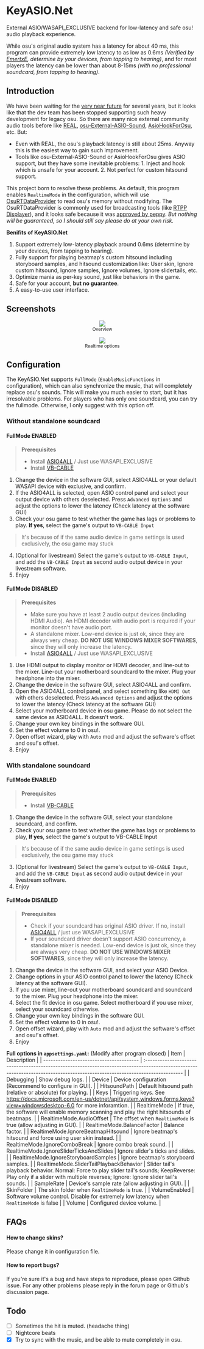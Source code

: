# KeyASIO.Net
External ASIO/WASAPI_EXCLUSIVE backend for low-latency and safe osu! audio playback experience.

While osu's original audio system has a latency for about 40 ms, this program can provide extremely low latency to as low as 0.6ms *(Verified by [EmertxE](https://osu.ppy.sh/users/954557), determine by your devices, from tapping to hearing)*, and for most players the latency can be lower than about 8-15ms *(with no professional soundcard, from tapping to hearing)*.

## Introduction
We have been waiting for the [very near future](https://osu.ppy.sh/community/forums/topics/428222?n=13) for several years, but it looks like that the dev team has been stopped supporting such heavy development for legacy osu. So there are many nice external community audio tools before like [REAL](https://github.com/miniant-git/REAL), [osu-External-ASIO-Sound](https://github.com/XTXTMTXTX/osu-External-ASIO-Sound), [AsioHookForOsu](https://github.com/zzhouhe/AsioHookForOsu), etc. But:
* Even with REAL, the osu's playback latency is still about 25ms. Anyway this is the easiest way to gain such improvement.
* Tools like osu-External-ASIO-Sound or AsioHookForOsu gives ASIO support, but they have some inevitable problems: 1. Inject and hook which is unsafe for your account. 2. Not perfect for custom hitsound support.

This project born to resolve these problems. As default, this program enables `RealtimeMode` in the configuration, which will use [OsuRTDataProvider](https://github.com/OsuSync/OsuRTDataProvider) to read osu's memory without modifying. The OsuRTDataProvider is commonly used for broadcasting tools (like [RTPP Displayer](https://osu.ppy.sh/community/forums/topics/685031?n=1)), and it looks safe because it was [approved by peppy](https://i.ppy.sh/6c651103246da60f794606d63b8fc30c3aafd4fa/68747470733a2f2f692e696d6775722e636f6d2f767744337a64302e706e67). *But nothing will be guaranteed, so I should still say please do at your own risk.*

**Benifits of KeyASIO.Net**
1. Support extremely low-latency playback around 0.6ms (determine by your devices, from tapping to hearing).
2. Fully support for playing beatmap's custom hitsound including storyboard samples, and hitsound customization like: User skin, Ignore custom hitsound, Ignore samples, Ignore volumes, Ignore slidertails, etc.
3. Optimize mania as per-key sound, just like behaviors in the game.
4. Safe for your account, **but no guarantee**.
5. A easy-to-use user interface.

## Screenshots 
<p align="center">
  <img src="docs/overview.png">
  <br>
  <sub>Overview</sub>
</p>
<p align="center">
  <img src="docs/realtimeoptions.png">
  <br>
  <sub>Realtime options</sub>
</p>

## Configuration
The KeyASIO.Net supports `FullMode` (`EnableMusicFunctions` in configuration), which can also synchronize the music, that will completely replace osu's sounds. This will make you much easier to start, but it has irresolvable problems. For players who has only one soundcard, you can try the fullmode. Otherwise, I only suggest with this option off.
### Without standalone soundcard 
#### FullMode ENABLED
> **Prerequisites**
> * Install [ASIO4ALL](https://www.asio4all.org/) / Just use WASAPI_EXCLUSIVE
> * Install [VB-CABLE](https://vb-audio.com/Cable/)

1. Change the device in the software GUI, select ASIO4ALL or your default WASAPI device with exclusive, and confirm.
2. If the ASIO4ALL is selected, open ASIO control panel and select your output device with others deselected. Press `Advanced Options` and adjust the options to lower the latency (Check latency at the software GUI)
3. Check your osu game to test whether the game has lags or problems to play. **If yes**, select the game's output to `VB-CABLE Input` 
> It's because of if the same audio device in game settings is used exclusively, the osu game may stuck
4. (Optional for livestream) Select the game's output to `VB-CABLE Input`, and add the `VB-CABLE Input` as second audio output device in your livestream software.
5. Enjoy

#### FullMode DISABLED
> **Prerequisites**
> * Make sure you have at least 2 audio output devices (including HDMI Audio). An HDMI decoder with audio port is required if your monitor doesn't have audio port.
> * A standalone mixer. Low-end device is just ok, since they are always very cheap. **DO NOT USE WINDOWS MIXER SOFTWARES**, since they will only increase the latency.
> * Install [ASIO4ALL](https://www.asio4all.org/) / Just use WASAPI_EXCLUSIVE

1. Use HDMI output to display monitor or HDMI decoder, and line-out to the mixer. Line-out your motherboard soundcard to the mixer. Plug your headphone into the mixer.
2. Change the device in the software GUI, select ASIO4ALL and confirm.
3. Open the ASIO4ALL control panel, and select something like `HDMI Out` with others deselected. Press `Advanced Options` and adjust the options to lower the latency (Check latency at the software GUI)
4. Select your motherboard device in osu game. Please do not select the same device as ASIO4ALL. It doesn't work.
5. Change your own key bindings in the software GUI.
6. Set the effect volume to 0 in osu!.
7. Open offset wizard, play with `Auto` mod and adjust the software's offset and osu!'s offset.
8. Enjoy

### With standalone soundcard 
#### FullMode ENABLED
> **Prerequisites**
> * Install [VB-CABLE](https://vb-audio.com/Cable/) 

1. Change the device in the software GUI, select your standalone soundcard, and confirm.
2. Check your osu game to test whether the game has lags or problems to play, **If yes**, select the game's output to VB-CABLE Input
> It's because of if the same audio device in game settings is used exclusively, the osu game may stuck
3. (Optional for livestream) Select the game's output to `VB-CABLE Input`, and add the `VB-CABLE Input` as second audio output device in your livestream software.
4. Enjoy

#### FullMode DISABLED
> **Prerequisites**
> * Check if your soundcard has original ASIO driver. If no, install [ASIO4ALL](https://www.asio4all.org/) / just use WASAPI_EXCLUSIVE
> * If your soundcard driver doesn't support ASIO concurrency, a standalone mixer is needed. Low-end device is just ok, since they are always very cheap. **DO NOT USE WINDOWS MIXER SOFTWARES**, since they will only increase the latency.

1. Change the device in the software GUI, and select your ASIO Device.
2. Change options in your ASIO control panel to lower the latency (Check latency at the software GUI).
3. If you use mixer, line-out your motherboard soundcard and soundcard to the mixer. Plug your headphone into the mixer.
4. Select the fit device in osu game. Select motherboard if you use mixer, select your soundcard otherwise.
5. Change your own key bindings in the software GUI.
6. Set the effect volume to 0 in osu!.
7. Open offset wizard, play with `Auto` mod and adjust the software's offset and osu!'s offset.
8. Enjoy

**Full options in `appsettings.yaml`:** (Modify after program closed) 
| Item                                    | Description                                                                                                                                                                  |
| --------------------------------------- | :--------------------------------------------------------------------------------------------------------------------------------------------------------------------------- |
| Debugging                               | Show debug logs.                                                                                                                                                             |
| Device                                  | Device configuration (Recommend to configure in GUI).                                                                                                                        |
| HitsoundPath                            | Default hitsound path (relative or absolute) for playing.                                                                                                                    |
| Keys                                    | Triggering keys. See https://docs.microsoft.com/en-us/dotnet/api/system.windows.forms.keys?view=windowsdesktop-6.0 for more inforamtion.                                     |
| RealtimeMode                            | If true, the software will enable memory scanning and play the right hitsounds of beatmaps.                                                                                  |
| RealtimeMode.AudioOffset                 | The offset when `RealtimeMode` is true (allow adjusting in GUI).                                                                                                             |
| RealtimeMode.BalanceFactor              | Balance factor.                                                                                                                                                              |
| RealtimeMode.IgnoreBeatmapHitsound      | Ignore beatmap's hitsound and force using user skin instead.                                                                                                                 |
| RealtimeMode.IgnoreComboBreak           | Ignore combo break sound.                                                                                                                                                    |
| RealtimeMode.IgnoreSliderTicksAndSlides | Ignore slider's ticks and slides.                                                                                                                                            |
| RealtimeMode.IgnoreStoryboardSamples    | Ignore beatmap's storyboard samples.                                                                                                                                         |
| RealtimeMode.SliderTailPlaybackBehavior | Slider tail's playback behavior. Normal: Force to play slider tail's sounds; KeepReverse: Play only if a slider with multiple reverses; Ignore: Ignore slider tail's sounds. |
| SampleRate                              | Device's sample rate (allow adjusting in GUI).                                                                                                                               |
| SkinFolder                              | The skin folder when `RealtimeMode` is true.                                                                                                                                 |
| VolumeEnabled                           | Software volume control. Disable for extremely low latency when `RealtimeMode` is false                                                                                      |
| Volume                                  | Configured device volume.                                                                                                                                                    |
## FAQs

#### How to change skins?
Please change it in configuration file.

#### How to report bugs?
If you're sure it's a bug and have steps to reproduce, please open Github issue. For any other problems please reply in the forum page or Github's discussion page.

## Todo
- [ ] Sometimes the hit is muted. (headache thing)
- [ ] Nightcore beats
- [x] Try to sync with the music, and be able to mute completely in osu.
